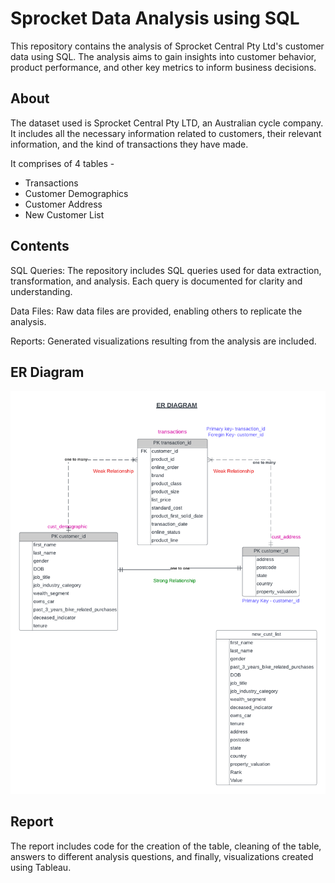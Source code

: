 # Sprocket Data Analysis using SQL 
This repository contains the analysis of Sprocket Central Pty Ltd's customer data using SQL. The analysis aims to gain insights into customer behavior, product performance, and other key metrics to inform business decisions.

## About
The dataset used is Sprocket Central Pty LTD, an Australian cycle company. It includes all the necessary information related to customers, their relevant information, and the kind of transactions they have made.

It comprises of 4 tables - 
- Transactions
- Customer Demographics
- Customer Address
- New Customer List

## Contents
SQL Queries: The repository includes SQL queries used for data extraction, transformation, and analysis. Each query is documented for clarity and understanding.

Data Files: Raw data files are provided, enabling others to replicate the analysis.

Reports: Generated visualizations resulting from the analysis are included.

## ER Diagram
![ER Diagram](https://github.com/ashita03/Business-Data-Management-Project/blob/main/images/ER_DIAGRAM.png)

## Report
The report includes code for the creation of the table, cleaning of the table, answers to different analysis questions, and finally, visualizations created using Tableau.
